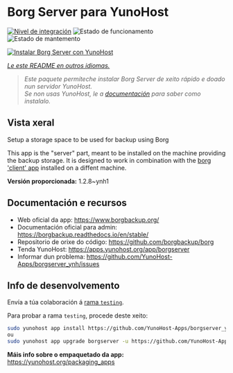 <!--
NOTA: Este README foi creado automáticamente por <https://github.com/YunoHost/apps/tree/master/tools/readme_generator>
NON debe editarse manualmente.
-->

# Borg Server para YunoHost

[![Nivel de integración](https://dash.yunohost.org/integration/borgserver.svg)](https://dash.yunohost.org/appci/app/borgserver) ![Estado de funcionamento](https://ci-apps.yunohost.org/ci/badges/borgserver.status.svg) ![Estado de mantemento](https://ci-apps.yunohost.org/ci/badges/borgserver.maintain.svg)

[![Instalar Borg Server con YunoHost](https://install-app.yunohost.org/install-with-yunohost.svg)](https://install-app.yunohost.org/?app=borgserver)

*[Le este README en outros idiomas.](./ALL_README.md)*

> *Este paquete permíteche instalar Borg Server de xeito rápido e doado nun servidor YunoHost.*  
> *Se non usas YunoHost, le a [documentación](https://yunohost.org/install) para saber como instalalo.*

## Vista xeral

Setup a storage space to be used for backup using Borg

This app is the "server" part, meant to be installed on the machine providing the backup storage. It is designed to work in combination with the [borg 'client' app](https://apps.yunohost.org/app/borg) installed on a diffent machine.


**Versión proporcionada:** 1.2.8~ynh1
## Documentación e recursos

- Web oficial da app: <https://www.borgbackup.org/>
- Documentación oficial para admin: <https://borgbackup.readthedocs.io/en/stable/>
- Repositorio de orixe do código: <https://github.com/borgbackup/borg>
- Tenda YunoHost: <https://apps.yunohost.org/app/borgserver>
- Informar dun problema: <https://github.com/YunoHost-Apps/borgserver_ynh/issues>

## Info de desenvolvemento

Envía a túa colaboración á [rama `testing`](https://github.com/YunoHost-Apps/borgserver_ynh/tree/testing).

Para probar a rama `testing`, procede deste xeito:

```bash
sudo yunohost app install https://github.com/YunoHost-Apps/borgserver_ynh/tree/testing --debug
ou
sudo yunohost app upgrade borgserver -u https://github.com/YunoHost-Apps/borgserver_ynh/tree/testing --debug
```

**Máis info sobre o empaquetado da app:** <https://yunohost.org/packaging_apps>
